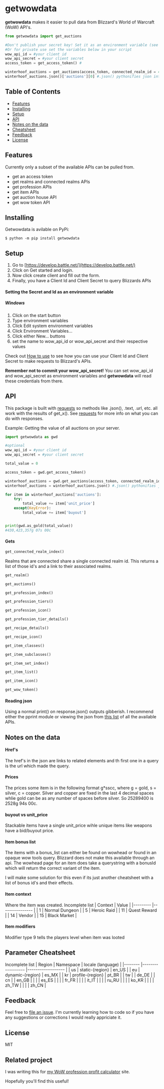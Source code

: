 # getwowdata

**getwowdata** makes it easier to pull data from Blizzard's World of Warcraft (WoW) API's.

```python
from getwowdata import get_auctions

#Don't publish your secret key! Set it as an environment variable (see setup)
#Or for private use set the variables below in your script
wow_api_id = #your client id
wow_api_secret = #your client secret
access_token = get_access_token() #

winterhoof_auctions = get_auctions(access_token, connected_realm_id = 4) #4 is the connected-realm id for the winterhoof server
winterhoof_auctions.json()['auctions'][0] #.json() pythonifies json into dictionaries and lists
```



## Table of Contents
- [Features](#Features)
- [Installing](#Installing)
- [Setup](#Setup)
- [API](#API)
- [Notes on the data](#Notes-on-the-data)
- [Cheatsheet](#Cheatsheet)
- [Feedback](#Feedback)
- [License](#License)

## Features
Currently only a subset of the available APIs can be pulled from.
- get an access token
- get realms and connected realms APIs
- get profession APIs
- get item APIs
- get auction house API
- get wow token API

## Installing
Getwowdata is avilable on PyPi:
```console
$ python -m pip install getwowdata
```
## Setup
1. Go to [https://develop.battle.net/](https://develop.battle.net/)
2. Click on Get started and login. 
3. Now click create client and fill out the form.
4. Finally, you have a Client Id and Client Secret to query Blizzards APIs

#### Setting the Secret and Id as an environment variable
##### Windows
1. Click on the start button
2. Type environment variables
3. Click Edit system environment variables
4. Click Environment Variables...
5. Click either New... buttons 
6. set the name to wow_api_id or wow_api_secret and their respective values

Check out [How to use](#how-to-use) to see how you can use your Client Id and Client Secret to make requests to Blizzard's APIs.

**Remember not to commit your wow_api_secret!** You can set wow_api_id and wow_api_secret as environment variables and **getwowdata** will read these credentials from there.

## API
This package is built with [requests](https://docs.python-requests.org/en/latest/) so methods like .json(), .text, .url, etc. all work with the results of get_x(). See [requests](https://docs.python-requests.org/en/latest/) for more info on what you can do with responses.  

Example:
Getting the value of all auctions on your server.
```python
import getwowdata as gwd

#optional
wow_api_id = #your client id
wow_api_secret = #your client secret

total_value = 0

access_token = gwd.get_access_token()

winterhoof_auctions = gwd.get_auctions(access_token, connected_realm_id = 4) #4 is the connected-realm id for the winterhoof server
winterhoof_auctions = winterhoof_auctions.json() #.json() pythonifies json into dictionaries and lists

for item in winterhoof_auctions['auctions']:
    try:
        total_value += item['unit_price']
    except(KeyError):
        total_value += item['buyout']


print(gwd.as_gold(total_value))
#430,423,357g 07s 00c
```
#### Gets
```python
get_connected_realm_index()
```
Realms that are connected share a single connected realm id. This returns a list of those id's and a link to their associated realms.
```python
get_realm()
```
```python
get_auctions()
```
```python
get_profession_index()
```
```python
get_profession_tiers()
```
```python
get_profession_icon()
```
```python
get_profession_tier_details()
```
```python
get_recipe_details()
```
```python
get_recipe_icon()
```
```python
get_item_classes()
```
```python
get_item_subclasses()
```
```python
get_item_set_index()
```
```python
get_item_list()
```
```python
get_item_icon()
```
```python
get_wow_token()
```

#### Reading json
Using a normal print() on response.json() outputs gibberish.
I recommend either the pprint module or viewing the json from [this list](https://develop.battle.net/documentation/world-of-warcraft/game-data-apis) of all the available APIs.


## Notes on the data
#### Href's
The href's in the json are links to related elements and th first one in a query is the url which made the query.
#### Prices
The prices some item is in the following format g*sscc, where g = gold, s = silver, c = copper. 
Silver and copper are fixed in the last 4 decimal spaces whlie gold can be as any number of spaces before silver. So 25289400 is 2528g 94s 00c.

#### buyout vs unit_price
Stackable items have a single unit_price wihle unique items like weapons have a bid/buyout price.

#### Item bonus list
The items with a bonus_list can either be found on wowhead or found in an opaque wow tools query. Blizzard does not make this available through an api. The wowhead page for an item does take a querystring with a bonusId which will return the correct variant of the item.

I will make some solution for this even if its just another cheatsheet with a list of bonus id's and their effects. 
#### Item context
Where the item was created. Incomplete list
| Context 	| Value          	|
|---------	|----------------	|
| 1       	| Normal Dungeon 	|
| 5       	| Heroic Raid    	|
| 11      	| Quest Reward   	|
| 14      	| Vendor         	|
| 15      	| Black Market   	|
#### Item modifiers
Modifier type 9 tells the players level when item was looted
####
## Parameter Cheatsheet
Incomplete list
| Region 	| Namespace        	| locale (language) 	|
|--------	|------------------	|-------------------	|
| us     	| static-{region}  	| en_US             	|
| eu     	| dynamic-{region} 	| es_MX             	|
| kr     	| profile-{region} 	| pt_BR             	|
| tw     	|                  	| de_DE             	|
| cn     	|                  	| en_GB             	|
|        	|                  	| es_ES             	|
|        	|                  	| fr_FR             	|
|        	|                  	| it_IT             	|
|        	|                  	| ru_RU             	|
|        	|                  	| ko_KR             	|
|        	|                  	| zh_TW             	|
|        	|                  	| zh_CN             	|


## Feedback
Feel free to [file an issue](https://github.com/JackBorah/getwowdata/issues/new).
I'm currently learning how to code so if you have any suggestions or corrections I would really appriciate it.


## License
MIT

## Related project
I was writing this for [my WoW profession profit calculator](https://github.com/JackBorah/wow-profit-calculator) site.

Hopefully you'll find this useful!